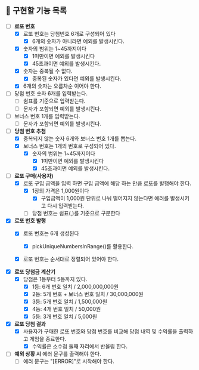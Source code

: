 ## 📄 구현할 기능 목록

- [ ] **로또 번호**
    - [x] 로또 번호는 당첨번호 6개로 구성되어 있다
        - [x] 6개의 숫자가 아니라면 예외를 발생시킨다.
    - [x] 숫자의 범위는 1~45까지이다
        - [x] 1미만이면 예외를 발생시킨다
        - [x] 45초과이면 예외를 발생시킨다.
    - [x] 숫자는 중복될 수 없다.
        - [x] 중복된 숫자가 있다면 예외를 발생시킨다.
    - [x] 6개의 숫자는 오름차순 이어야 한다.

- [ ] 당첨 번호 숫자 6개를 입력받는다.
    - [ ] 쉼표를 기준으로 입력받는다.
    - [ ] 문자가 포함되면 예외를 발생시킨다.
- [ ] 보너스 번호 1개를 입력받는다.
    - [ ] 문자가 포함되면 예외를 발생시킨다.

- [ ] **당첨 번호 추첨**
    - [x] 중복되지 않는 숫자 6개와 보너스 번호 1개를 뽑는다.
    - [x] 보너스 번호는 1개의 번호로 구성되어 있다.
        - [x] 숫자의 범위는 1~45까지이다
            - [x] 1미만이면 예외를 발생시킨다
            - [x] 45초과이면 예외를 발생시킨다.

- [ ] **로또 구매(사용자)**
    - [x] 로또 구입 금액을 입력 하면 구입 금액에 해당 하는 만큼 로또를 발행해야 한다.
        - [x] 1장의 가격은 1,000원이다
            - [x] 구입금액이 1,000원 단위로 나눠 떨어지지 않는다면 에러를 발생시키고 다시 입력받는다.
        - [ ] 당첨 번호는 쉼표(,)를 기준으로 구분한다

- [x] **로또 번호 발행**
    - [x] 로또 번호는 6개 생성된다
        - [x] pickUniqueNumbersInRange()를 활용한다.
    - [x] 로또 번호는 순서대로 정렬되어 있어야 한다.


- [x] **로또 당첨금 계산기**
    - [x] 당첨은 1등부터 5등까지 있다.
        - [x] 1등: 6개 번호 일치 / 2,000,000,000원
        - [x] 2등: 5개 번호 + 보너스 번호 일치 / 30,000,000원
        - [x] 3등: 5개 번호 일치 / 1,500,000원
        - [x] 4등: 4개 번호 일치 / 50,000원
        - [x] 5등: 3개 번호 일치 / 5,000원

- [x] **로또 당첨 결과**
    - [x] 사용자가 구매한 로또 번호와 당첨 번호를 비교해 당첨 내역 및 수익률을 출력하고 게임을 종료한다.
        - [x] 수익률은 소수점 둘째 자리에서 반올림 한다.

- [ ] **예외 상황 시** 에러 문구를 출력해야 한다.
    - [ ] 에러 문구는 "[ERROR]"로 시작해야 한다.